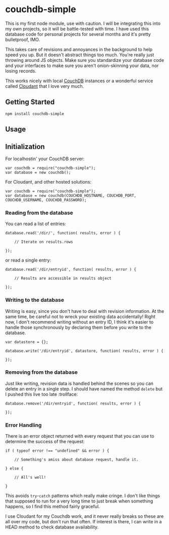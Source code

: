 # couchdb-simple
This is my first node module, use with caution. I will be integrating this into my own projects, so it will be battle-tested with time. I have used this database code for personal projects for several months and it's pretty bulletproof, IMO.

This takes care of revisions and annoyances in the background to help speed you up. But it doesn't abstract things too much. You're really just throwing around JS objects. Make sure you standardize your database code and your interfaces to make sure you aren't onion-skinning your data, nor losing records.

This works nicely with local [CouchDB](http://couchdb.apache.org/) instances or a wonderful service called [Cloudant](http://cloudant.com) that I love very much.

## Getting Started

    npm install couchdb-simple
    
## Usage

## Initialization 
For localhostin' your CouchDB server:

    var couchdb = require("couchdb-simple");
    var database = new couchdb();  

For Cloudant, and other hosted solutions:

    var couchdb = require("couchdb-simple");
    var database = new couchdb(COUCHDB_HOSTNAME, COUCHDB_PORT, COUCHDB_USERNAME, COUCHDB_PASSWORD);  

### Reading from the database
You can read a list of entries:

    database.read('/dir/', function( results, error ) {
    
        // Iterate on results.rows
    
    });
    
or read a single entry:

    database.read('/dir/entryid', function( results, error ) {
    
        // Results are accessible in results object
    
    });
    
### Writing to the database
Writing is easy, since you don't have to deal with revision information. At the same time, be careful not to wreck your existing data accidentally! Right now, I don't recommend writing without an entry ID, I think it's easier to handle those synchronously by declaring them before you write to the database.

    var datastore = {};

    database.write('/dir/entryid', datastore, function( results, error ) {
    
    });

### Removing from the database
Just like writing, revision data is handled behind the scenes so you can delete an entry in a single step. I should have named the method `delete` but I pushed this live too late :trollface:

    database.remove('/dir/entryid', function( results, error ) {
    
    });
    
    
### Error Handling
There is an error object returned with every request that you can use to determine the success of the request:

    if ( typeof error !== "undefined" && error ) {
    
        // Something's amiss about database request, handle it.
    
    } else {
    
        // All's well!
    
    }
    
This avoids `try`-`catch` patterns which really make cringe. I don't like things that supposed to run for a very long time to just break when something happens, so I find this method fairly graceful.
    
I use Cloudant for my Couchdb work, and it never really breaks so these are all over my code, but don't run that often. If interest is there, I can write in a HEAD method to check database availability. 